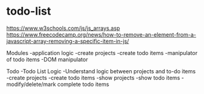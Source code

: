 # todo-list
https://www.w3schools.com/js/js_arrays.asp
https://www.freecodecamp.org/news/how-to-remove-an-element-from-a-javascript-array-removing-a-specific-item-in-js/


Modules 
    -application logic
        -create projects
        -create todo items
        -manipulator of todo items
    -DOM manipulator

Todo
    <!-- -Build skeleton html -->
    <!-- -Basic CSS styling for layout -->
    -Todo List Logic
        -Understand logic between projects and to-do items
            -create projects
            -create todo items
        -show projects
        -show todo items
        -modify/delete/mark complete todo items